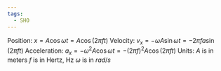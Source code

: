 ```yaml
---
tags:
  - SHO
---
```

Position: $x=A\cos{\omega t}=A\cos(2\pi ft)$
Velocity: $v_{x}=-\omega A\sin{\omega t}=-2\pi fa\sin(2\pi ft)$
Acceleration: $a_{x}=-\omega^{2}A\cos{\omega t}=-(2\pi f)^{2}A\cos(2\pi ft)$
Units:
$A$ is in meters
$f$ is in Hertz, Hz
$\omega$ is in $rad/s$

